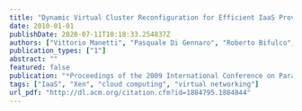 ```yaml
---
title: "Dynamic Virtual Cluster Reconfiguration for Efficient IaaS Provisioning"
date: 2010-01-01
publishDate: 2020-07-11T10:18:33.254837Z
authors: ["Vittorio Manetti", "Pasquale Di Gennaro", "Roberto Bifulco", "Roberto Canonico", "Giorgio Ventre"]
publication_types: ["1"]
abstract: ""
featured: false
publication: "*Proceedings of the 2009 International Conference on Parallel Processing*"
tags: ["IaaS", "Xen", "cloud computing", "virtual networking"]
url_pdf: "http://dl.acm.org/citation.cfm?id=1884795.1884844"
---
```


